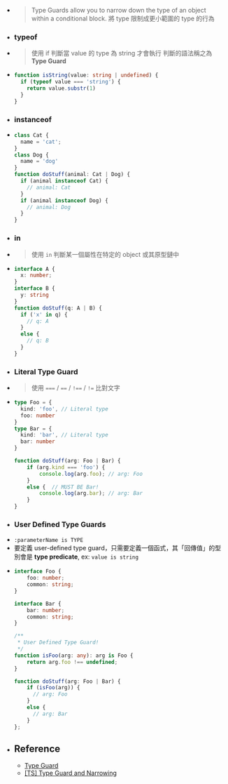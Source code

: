 - > Type Guards allow you to narrow down the type of an object within a conditional block.
  > 將 type 限制成更小範圍的 type 的行為
- ### typeof
- > 使用  if 判斷當 value 的 type 為 string 才會執行
  > 判斷的語法稱之為 **Type Guard**
- ```typescript
  function isString(value: string | undefined) {
    if (typeof value === 'string') {
      return value.substr(1)
    }
  }
  ```
- ### instanceof
- ```typescript
  class Cat {
    name = 'cat';
  }
  class Dog {
    name = 'dog'
  }
  function doStuff(animal: Cat | Dog) {
    if (animal instanceof Cat) {
      // animal: Cat
    }
    if (animal instanceof Dog) {
      // animal: Dog
    }
  }
  ```
- ### in
- > 使用 `in` 判斷某一個屬性在特定的 object 或其原型鏈中
- ```typescript
  interface A {
    x: number;
  }
  interface B {
    y: string
  }
  function doStuff(q: A | B) {
    if ('x' in q) {
      // q: A
    }
    else {
      // q: B
    }
  }
  ```
- ### Literal Type Guard
- > 使用 `===` / `==` / `!==` / `!=` 比對文字
- ```typescript
  type Foo = {
    kind: 'foo', // Literal type 
    foo: number
  }
  type Bar = {
    kind: 'bar', // Literal type 
    bar: number
  }
  
  function doStuff(arg: Foo | Bar) {
      if (arg.kind === 'foo') {
          console.log(arg.foo); // arg: Foo
      }
      else {  // MUST BE Bar!
          console.log(arg.bar); // arg: Bar
      }
  }
  ```
- ### User Defined Type Guards
- `:parameterName is TYPE`
- 要定義 user-defined type guard，只需要定義一個函式，其「回傳值」的型別會是 **type predicate**, ex: `value is string`
- ```typescript
  interface Foo {
      foo: number;
      common: string;
  }
  
  interface Bar {
      bar: number;
      common: string;
  }
  
  /**
   * User Defined Type Guard!
   */
  function isFoo(arg: any): arg is Foo {
      return arg.foo !== undefined;
  }
  
  function doStuff(arg: Foo | Bar) {
      if (isFoo(arg)) {
  		// arg: Foo
      }
      else {
  		// arg: Bar
      }
  };
  ```
- ## Reference
	- [Type Guard](https://basarat.gitbook.io/typescript/type-system/typeguard)
	- [[TS] Type Guard and Narrowing](https://pjchender.dev/typescript/ts-narrowing/)